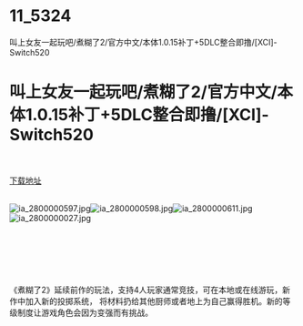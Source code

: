 # 11_5324
叫上女友一起玩吧/煮糊了2/官方中文/本体1.0.15补丁+5DLC整合即撸/[XCI]-Switch520
# 叫上女友一起玩吧/煮糊了2/官方中文/本体1.0.15补丁+5DLC整合即撸/[XCI]-Switch520
 <br/></br>
[下载地址](https://www.switch520.cc/article/5324 "下载地址")
<br/></br>

<p><img title="ia_2800000597.jpg" src="https://ddcdn.jd.com/ddimg/jfs/t1/148714/31/9764/99533/5f777d14E287eba43/673ce6d11fd4f97a.jpg" alt="ia_2800000597.jpg"><img title="ia_2800000598.jpg" src="https://ddcdn.jd.com/ddimg/jfs/t1/113024/20/19101/80420/5f777d17Ed465529c/c215ffd05e674cde.jpg" alt="ia_2800000598.jpg"><img title="ia_2800000611.jpg" src="https://ddcdn.jd.com/ddimg/jfs/t1/150586/24/2116/107722/5f777d17E93d72635/08587a156cfc3c2f.jpg" alt="ia_2800000611.jpg"><img title="ia_2800000027.jpg" src="https://ddcdn.jd.com/ddimg/jfs/t1/115595/30/19317/102635/5f777d17E3a69341b/09582964cc1c7d7f.jpg" alt="ia_2800000027.jpg"> &nbsp; &nbsp;<strong><br>
</strong></p>
<p><strong>&nbsp;</strong></p>
<p>&nbsp;</p>
<p>&nbsp;</p>
<p>《煮糊了2》延续前作的玩法，支持4人玩家通常竞技，可在本地或在线游玩，新作中加入新的投掷系统， 将材料扔给其他厨师或者地上为自己赢得胜机。新的等级制度让游戏角色会因为变强而有挑战。</p>
<p>&nbsp;</p>

